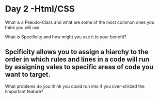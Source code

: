 # Day 2 -Html/CSS

What is a Pseudo-Class and what are some of the most common ones you think you will use

What is Specificity and how might you use it to your benefit? 

## **Spcificity** allows you to assign a hiarchy to the order in which rules and lines in a code will run by assigning vales to specific areas of code you want to target.

What problems do you think you could run into if you over-utilized the !important feature?